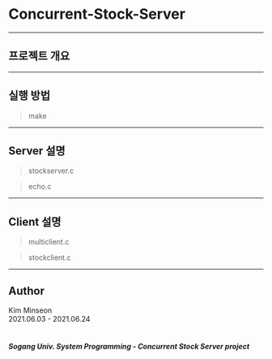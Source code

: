 # Concurrent-Stock-Server
-------------------------------
## 프로젝트 개요
>

-------------------------------
## 실행 방법
> make


-------------------------------
## Server 설명
> stockserver.c

> echo.c


-------------------------------
## Client 설명
> multiclient.c

> stockclient.c

-------------------------------
## Author
Kim Minseon <br>
2021.06.03 - 2021.06.24 <br>
<br>
##### Sogang Univ. System Programming - Concurrent Stock Server project


